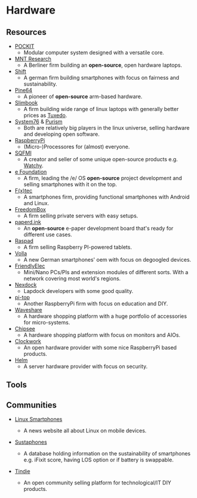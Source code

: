 # Hardware

## Resources

* [POCKIT](https://pockit.ai)
   * Modular computer system designed with a versatile core.
* [MNT Research](https://mntmn.com)
   * A Berliner firm building an **open-source**, open hardware laptops.
* [Shift](https://www.shiftphones.com)
   * A german firm building smartphones with focus on fairness and sustainability.
* [Pine64](https://www.pine64.org)
   * A pioneer of **open-source** arm-based hardware.
* [Slimbook](https://slimbook.es)
   * A firm building wide range of linux laptops with generally better prices as [Tuxedo](https://www.tuxedocomputers.com).
* [System76](https://system76.com) & [Purism](https://puri.sm)
   * Both are relatively big players in the linux universe, selling hardware and developing open software.
* [RaspberryPi](https://www.raspberrypi.org)
   * (Micro-)Processores for (almost) everyone.
* [SQFMI](https://sqfmi.com)
   * A creator and seller of some unique open-source products e.g. [Watchy](https://sqfmi.com/work/watchy).
* [e Foundation](https://e.foundation)
   * A firm, leading the /e/ OS **open-source** project development and selling smartphones with it on the top.
* [F(x)tec](https://www.fxtec.com)
   * A smartphones firm, providing functional smartphones with Android and Linux.
* [FreedomBox](https://freedombox.org)
   * A firm selling private servers with easy setups.
* [paperd.ink](https://paperd.ink)
   * An **open-source** e-paper development board that's ready for different use cases.
* [Raspad](https://raspad.com)
   * A firm selling Raspberry PI-powered tablets.
* [Volla](https://volla.online)
   * A new German smartphones' oem with focus on degoogled devices.
* [FriendlyElec](https://www.friendlyarm.com)
   * Mini/Nano PCs/PIs and extension modules of different sorts. With a network covering most world's regions.
* [Nexdock](https://nexdock.com)
   * Lapdock developers with some good quality.
* [pi-top](https://www.pi-top.com)
   * Another RaspberryPi firm with focus on education and DIY.
* [Waveshare](https://www.waveshare.com)
   * A hardware shopping platform with a huge portfolio of accessories for micro-systems.
* [Chipsee](https://chipsee.com)
   * A hardware shopping platform with focus on monitors and AIOs.
* [Clockwork](https://www.clockworkpi.com)
   * An open hardware provider with some nice RaspberryPi based products.
* [Helm](https://thehelm.com)
   * A server hardware provider with focus on security.

## Tools

## Communities

* [Linux Smartphones](https://linuxsmartphones.com)
  
   * A news website all about Linux on mobile devices.

* [Sustaphones](https://www.sustaphones.com)
  
   * A database holding information on the sustainability of smartphones e.g. iFixit score, having LOS option or if battery is swappable.

* [Tindie](https://www.tindie.com)
  
   * An open community selling platform for technological/IT DIY products.
